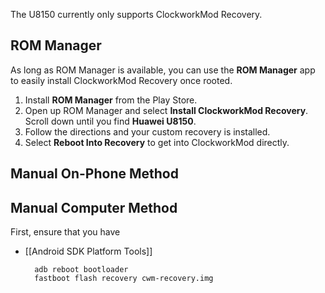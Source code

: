 The U8150 currently only supports ClockworkMod Recovery.

## ROM Manager

As long as ROM Manager is available, you can use the **ROM Manager** app to easily install ClockworkMod Recovery once rooted.

1. Install **ROM Manager** from the Play Store.
2. Open up ROM Manager and select **Install ClockworkMod Recovery**. Scroll down until you find **Huawei U8150**.
3. Follow the directions and your custom recovery is installed.
4. Select **Reboot Into Recovery** to get into ClockworkMod directly.

## Manual On-Phone Method

## Manual Computer Method

First, ensure that you have 

* [[Android SDK Platform Tools]]

		adb reboot bootloader
		fastboot flash recovery cwm-recovery.img
